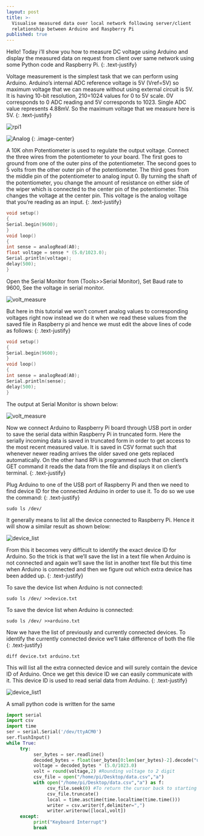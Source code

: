 ```yaml
---
layout: post
title: >-
  Visualise measured data over local network following server/client
  relationship between Arduino and Raspberry Pi
published: true
---
```

Hello! Today i’ll show you how to measure DC voltage using Arduino and display the measured data on request from client over same network using some Python code and Raspberry Pi.
{: .text-justify}

Voltage measurement is the simplest task that we can perform using Arduino. Arduino’s internal ADC reference voltage is 5V (Vref=5V) so maximum voltage that we can measure without using external circuit is 5V. It is having 10-bit resolution, 210=1024 values for 0 to 5V scale. 0V corresponds to 0 ADC reading and 5V corresponds to 1023. Single ADC value represents 4.88mV. So the maximum voltage that we measure here is 5V.
{: .text-justify}


![rpi1](https://lh3.googleusercontent.com/84C_lcmbQ3A5HFLaJGs3u-e1_Ian-9wAuyGID3AHXU0qOvC0dkGZRgr-W5s6NQiq-3o=w2400)
<!--more-->

 
![Analog](https://lh6.googleusercontent.com/JjldPoC6rYozWSxKp99KufbQb_1gDZU5Hj0MIiv0r5MfUKUcnd-5q4HL3KpF3DF30gE=w2400)
{: .image-center}

A 10K ohm Potentiometer is used to regulate the output voltage. Connect the three wires from the potentiometer to your board. The first goes to ground from one of the outer pins of the potentiometer. The second goes to 5 volts from the other outer pin of the potentiometer. The third goes from the middle pin of the potentiometer to analog input 0. By turning the shaft of the potentiometer, you change the amount of resistance on either side of the wiper which is connected to the center pin of the potentiometer. This changes the voltage at the center pin. This voltage is the analog voltage that you’re reading as an input.
{: .text-justify}

```cpp
void setup()
{
Serial.begin(9600);
}
void loop()
{
int sense = analogRead(A0);
float voltage = sense * (5.0/1023.0);
Serial.println(voltage);
delay(500);
}
```

Open the Serial Monitor from (Tools>>Serial Monitor), Set Baud rate to 9600, See the voltage in serial monitor.


![volt_measure](https://lh3.googleusercontent.com/07SqOj_KCauTVCJRxQNDu32rKJ-UW4RnU0gVDoALjFbmmZNYhKGMxqCaFHwEBImiT-o=w2400)


But here in this tutorial we won’t convert analog values to corresponding voltages right now instead we do it when we read these values from the saved file in Raspberry pi and hence we must edit the above lines of code as follows:
{: .text-justify}

```cpp
void setup() 
{
Serial.begin(9600);
}
void loop() 
{
int sense = analogRead(A0);
Serial.println(sense);
delay(500);
}
```

The output at Serial Monitor is shown below:


![volt_measure](https://lh3.googleusercontent.com/hBI9LQ_hOFW01vYvH6_qfZnPFt_7m_OssGyWQFtwwVs4zqKQCN0afZXmS1NZgzTkGKM=w2400)


Now we connect Arduino to Raspberry Pi board through USB port in order to save the serial data within Raspberry Pi in truncated form. Here the serially incoming data is saved in truncated form in order to get access to the most recent measured value. It is saved in CSV format such that whenever newer reading arrives the older saved one gets replaced automatically. On the other hand RPi is programmed such that on client’s GET command it reads the data from the file and displays it on client’s terminal.
{: .text-justify}

Plug Arduino to one of the USB port of Raspberry Pi and then we need to find device ID for the connected Arduino in order to use it. To do so we use the command:
{: .text-justify}

```shell
sudo ls /dev/
```

It generally means to list all the device connected to Raspberry Pi. Hence it will show a similar result as shown below:


![device_list](https://lh5.googleusercontent.com/d1g96WKz5bbpyCSVPavpduBEFldzbl1y7XPyQzH3MrX8ydizGwxd9yDCJlwrVHhXC-8=w2400)


From this it becomes very difficult to identify the exact device ID for Arduino. So the trick is that we’ll save the list in a text file when Arduino is not connected and again we’ll save the list in another text file but this time when Arduino is connected and then we figure out which extra device has been added up.
{: .text-justify}

To save the device list when Arduino is not connected:

```shell
sudo ls /dev/ >>device.txt
```

To save the device list when Arduino is connected:

```shell
sudo ls /dev/ >>arduino.txt
```

Now we have the list of previously and currently connected devices. To identify the currently connected device we’ll take difference of both the file
{: .text-justify}

```shell
diff device.txt arduino.txt
```

This will list all the extra connected device and will surely contain the device ID of Arduino. Once we get this device ID we can easily communicate with it. This device ID is used to read serial data from Arduino.
{: .text-justify}


![device_list1](https://lh6.googleusercontent.com/cMSH2k8OMkO7UYCSUwq-YOf2dXdjjdTbQtW0ivHfWx3iPqAFPg3X9JelL1S0q0pJAOk=w2400)


A small python code is written for the same

```python
import serial
import csv
import time
ser = serial.Serial('/dev/ttyACM0')
ser.flushInput()
while True:
     try:
          ser_bytes = ser.readline()
          decoded_bytes = float(ser_bytes[0:len(ser_bytes)-2].decode("utf-8"))
          voltage = decoded_bytes * (5.0/1023.0)
          volt = round(voltage,2) #Rounding voltage to 2 digit
          csv_file = open("/home/pi/Desktop/data.csv","a")
          with open("/home/pi/Desktop/data.csv","a") as f:
               csv_file.seek(0) #To return the cursor back to starting point
               csv_file.truncate()
               local = time.asctime(time.localtime(time.time()))
               writer = csv.writer(f,delimiter=",")
               writer.writerow([local,volt])
     except:
          print("Keyboard Interrupt")
          break
```
